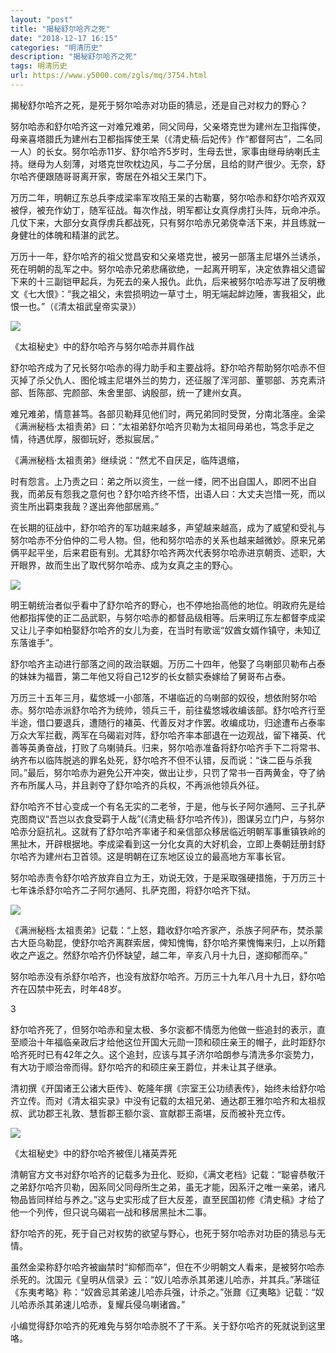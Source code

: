 ```yaml
---
layout: "post"
title: "揭秘舒尔哈齐之死"
date: "2018-12-17 16:15"
categories: "明清历史"
description: "揭秘舒尔哈齐之死"
tags: 明清历史
url: https://www.y5000.com/zgls/mq/3754.html
---
```






揭秘舒尔哈齐之死，是死于努尔哈赤对功臣的猜忌，还是自己对权力的野心？

努尔哈赤和舒尔哈齐这一对难兄难弟，同父同母，父亲塔克世为建州左卫指挥使，母亲喜塔腊氏为建州右卫都指挥使王杲（《清史稿·后妃传》作“都督阿古”，二名同一人）的长女。努尔哈赤11岁、舒尔哈齐5岁时，生母去世，家事由继母纳喇氏主持。继母为人刻薄，对塔克世吹枕边风，与二子分居，且给的财产很少。无奈，舒尔哈齐便跟随哥哥离开家，寄居在外祖父王杲门下。

万历二年，明朝辽东总兵李成梁率军攻陷王杲的古勒寨，努尔哈赤和舒尔哈齐双双被俘，被充作幼丁，随军征战。每次作战，明军都让女真俘虏打头阵，玩命冲杀。几仗下来，大部分女真俘虏兵都战死，只有努尔哈赤兄弟侥幸活下来，并且练就一身健壮的体魄和精湛的武艺。

万历十一年，舒尔哈齐的祖父觉昌安和父亲塔克世，被另一部落主尼堪外兰诱杀，死在明朝的乱军之中。努尔哈赤兄弟悲痛欲绝，一起离开明军，决定依靠祖父遗留下来的十三副铠甲起兵，为死去的亲人报仇。此仇，后来被努尔哈赤写进了反明檄文《七大恨》：“我之祖父，未尝损明边一草寸土，明无端起衅边陲，害我祖父，此恨一也。”（《清太祖武皇帝实录》）

![](https://img.y5000.com/uploads/allimg/161024/8-161024160105364.jpg)

《太祖秘史》中的舒尔哈齐与努尔哈赤并肩作战

舒尔哈齐成为了兄长努尔哈赤的得力助手和主要战将。舒尔哈齐帮助努尔哈赤不但灭掉了杀父仇人、图伦城主尼堪外兰的势力，还征服了浑河部、董鄂部、苏克素浒部、哲陈部、完颜部、朱舍里部、讷殷部，统一了建州女真。

难兄难弟，情意甚笃。各部贝勒拜见他们时，两兄弟同时受贺，分南北落座。金梁《满洲秘档·太祖责弟》曰：“太祖弟舒尔哈齐贝勒为太祖同母弟也，笃念手足之情，待遇优厚，服御玩好，悉拟宸居。”

《满洲秘档·太祖责弟》继续说：“然尤不自厌足，临阵退缩，

时有怨言。上乃责之曰：弟之所以资生，一丝一缕，罔不出自国人，即罔不出自我，而弟反有怨我之意何也？舒尔哈齐终不悟，出语人曰：大丈夫岂惜一死，而以资生所出羁束我哉？遂出奔他部居焉。”

在长期的征战中，舒尔哈齐的军功越来越多，声望越来越高，成为了威望和受礼与努尔哈赤不分伯仲的二号人物。但，他和努尔哈赤的关系也越来越微妙。原来兄弟俩平起平坐，后来君臣有别。尤其舒尔哈齐两次代表努尔哈赤进京朝贡、述职，大开眼界，故而生出了取代努尔哈赤、成为女真之主的野心。

![](https://img.y5000.com/uploads/allimg/161024/8-161024160122264.jpg)

明王朝统治者似乎看中了舒尔哈齐的野心，也不停地抬高他的地位。明政府先是给他都指挥使的正二品武职，与努尔哈赤的都督品级相等。后来明辽东左都督李成梁又让儿子李如柏娶舒尔哈齐的女儿为妾，在当时有歌谣“奴酋女婿作镇守，未知辽东落谁手”。

舒尔哈齐主动进行部落之间的政治联姻。万历二十四年，他娶了乌喇部贝勒布占泰的妹妹为福晋，第二年他又将自己12岁的长女额实泰嫁给了舅哥布占泰。

万历三十五年三月，蜚悠城一小部落，不堪临近的乌喇部的奴役，想依附努尔哈赤。努尔哈赤派舒尔哈齐为统帅，领兵三千，前往蜚悠城收编该部。舒尔哈齐行至半途，借口要退兵，遭随行的褚英、代善反对才作罢。收编成功，归途遭布占泰率万众大军拦截，两军在乌碣岩对阵，舒尔哈齐率本部退在一边观战，留下褚英、代善等英勇奋战，打败了乌喇骑兵。归来，努尔哈赤准备将舒尔哈齐手下二将常书、纳齐布以临阵脱逃的罪名处死，舒尔哈齐不但不认错，反而说：“诛二臣与杀我同。”最后，努尔哈赤为避免公开冲突，做出让步，只罚了常书一百两黄金，夺了纳齐布所属人马，并且剥夺了舒尔哈齐的兵权，不再派他领兵外征。

舒尔哈齐不甘心变成一个有名无实的二老爷，于是，他与长子阿尔通阿、三子扎萨克图商议“吾岂以衣食受羁于人哉”(《清史稿·舒尔哈齐传》)，图谋另立门户，与努尔哈赤分庭抗礼。这就有了舒尔哈齐率诸子和亲信部众移居临近明朝军事重镇铁岭的黑扯木，开辟根据地。李成梁看到这一分化女真的大好机会，立即上奏朝廷册封舒尔哈齐为建州右卫首领。这是明朝在辽东地区设立的最高地方军事长官。

努尔哈赤责令舒尔哈齐放弃自立为王，劝说无效，于是采取强硬措施，于万历三十七年诛杀舒尔哈齐二子阿尔通阿、扎萨克图，将舒尔哈齐下狱。

![](https://img.y5000.com/uploads/allimg/161024/8-161024160143K7.jpg)

《满洲秘档·太祖责弟》记载：“上怒，籍收舒尔哈齐家产，杀族子阿萨布，焚杀蒙古大臣乌勒昆，使舒尔哈齐离群索居，俾知愧悔，舒尔哈齐果愧悔来归，上以所籍收之产返之。然舒尔哈齐仍怀缺望，越二年，辛亥八月十九日，遂抑郁而卒。”

努尔哈赤没有杀舒尔哈齐，也没有放舒尔哈齐。万历三十九年八月十九日，舒尔哈齐在囚禁中死去，时年48岁。

3

舒尔哈齐死了，但努尔哈赤和皇太极、多尔衮都不情愿为他做一些追封的表示，直至顺治十年福临亲政后才给他这位开国大元勋一顶和硕庄亲王的帽子，此时距舒尔哈齐死时已有42年之久。这个追封，应该与其子济尔哈朗参与清洗多尔衮势力，有大功于顺治帝而得。舒尔哈齐的和硕庄亲王爵位，并未让其子继承。

清初撰《开国诸王公诸大臣传》、乾隆年撰《宗室王公功绩表传》，始终未给舒尔哈齐立传。而对《清太祖实录》中没有记载的太祖兄弟、通达郡王雅尔哈齐和太祖叔叔、武功郡王礼敦、慧哲郡王额尔衮、宣献郡王斋堪，反而被补充立传。

![](https://img.y5000.com/uploads/allimg/161024/8-161024160154B9.jpg)

《太祖秘史》中的舒尔哈齐被侄儿褚英弄死

清朝官方文书对舒尔哈齐的记载多为丑化、贬抑，《满文老档》记载：“聪睿恭敬汗之弟舒尔哈齐贝勒，因系同父同母所生之弟，虽无才能，因系汗之唯一亲弟，诸凡物品皆同样给与养之。”这与史实形成了巨大反差，直至民国初修《清史稿》才给了他一个列传，但只说乌碣岩一战和移居黑扯木二事。

舒尔哈齐的死，死于自己对权势的欲望与野心，也死于努尔哈赤对功臣的猜忌与无情。

虽然金梁称舒尔哈齐被幽禁时“抑郁而卒”，但在不少明朝文人看来，是被努尔哈赤杀死的。沈国元《皇明从信录》云：“奴儿哈赤杀其弟速儿哈赤，并其兵。”茅瑞征《东夷考略》称：“奴酋忌其弟速儿哈赤兵强，计杀之。”张鼐《辽夷略》记载：“奴儿哈赤杀其弟速儿哈赤，复耀兵侵乌喇诸酋。”

小编觉得舒尔哈齐的死难免与努尔哈赤脱不了干系。关于舒尔哈齐的死就说到这里咯。
